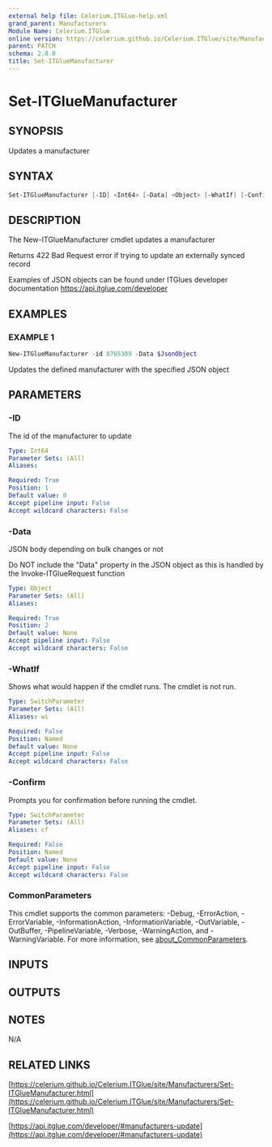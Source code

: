 ```yaml
---
external help file: Celerium.ITGlue-help.xml
grand_parent: Manufacturers
Module Name: Celerium.ITGlue
online version: https://celerium.github.io/Celerium.ITGlue/site/Manufacturers/Set-ITGlueManufacturer.html
parent: PATCH
schema: 2.0.0
title: Set-ITGlueManufacturer
---
```


# Set-ITGlueManufacturer

## SYNOPSIS
Updates a manufacturer

## SYNTAX

```powershell
Set-ITGlueManufacturer [-ID] <Int64> [-Data] <Object> [-WhatIf] [-Confirm] [<CommonParameters>]
```

## DESCRIPTION
The New-ITGlueManufacturer cmdlet updates a manufacturer

Returns 422 Bad Request error if trying to update an externally synced record

Examples of JSON objects can be found under ITGlues developer documentation
    https://api.itglue.com/developer

## EXAMPLES

### EXAMPLE 1
```powershell
New-ITGlueManufacturer -id 8765309 -Data $JsonObject
```

Updates the defined manufacturer with the specified JSON object

## PARAMETERS

### -ID
The id of the manufacturer to update

```yaml
Type: Int64
Parameter Sets: (All)
Aliases:

Required: True
Position: 1
Default value: 0
Accept pipeline input: False
Accept wildcard characters: False
```

### -Data
JSON body depending on bulk changes or not

Do NOT include the "Data" property in the JSON object as this is handled
by the Invoke-ITGlueRequest function

```yaml
Type: Object
Parameter Sets: (All)
Aliases:

Required: True
Position: 2
Default value: None
Accept pipeline input: False
Accept wildcard characters: False
```

### -WhatIf
Shows what would happen if the cmdlet runs.
The cmdlet is not run.

```yaml
Type: SwitchParameter
Parameter Sets: (All)
Aliases: wi

Required: False
Position: Named
Default value: None
Accept pipeline input: False
Accept wildcard characters: False
```

### -Confirm
Prompts you for confirmation before running the cmdlet.

```yaml
Type: SwitchParameter
Parameter Sets: (All)
Aliases: cf

Required: False
Position: Named
Default value: None
Accept pipeline input: False
Accept wildcard characters: False
```

### CommonParameters
This cmdlet supports the common parameters: -Debug, -ErrorAction, -ErrorVariable, -InformationAction, -InformationVariable, -OutVariable, -OutBuffer, -PipelineVariable, -Verbose, -WarningAction, and -WarningVariable. For more information, see [about_CommonParameters](http://go.microsoft.com/fwlink/?LinkID=113216).

## INPUTS

## OUTPUTS

## NOTES
N/A

## RELATED LINKS

[https://celerium.github.io/Celerium.ITGlue/site/Manufacturers/Set-ITGlueManufacturer.html](https://celerium.github.io/Celerium.ITGlue/site/Manufacturers/Set-ITGlueManufacturer.html)

[https://api.itglue.com/developer/#manufacturers-update](https://api.itglue.com/developer/#manufacturers-update)


